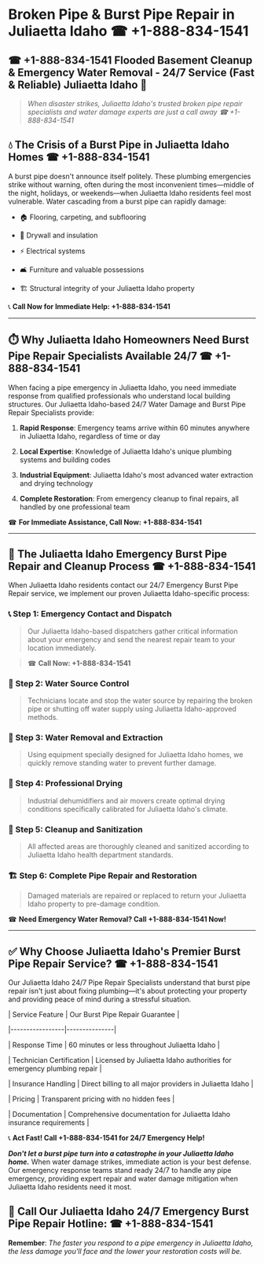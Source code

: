 # Broken Pipe & Burst Pipe Repair in Juliaetta Idaho ☎ +1-888-834-1541  
## ☎ +1-888-834-1541 Flooded Basement Cleanup & Emergency Water Removal - 24/7 Service (Fast & Reliable) Juliaetta Idaho 🚨  

> *When disaster strikes, Juliaetta Idaho's trusted broken pipe repair specialists and water damage experts are just a call away ☎ +1-888-834-1541*  

## 💧 The Crisis of a Burst Pipe in Juliaetta Idaho Homes ☎ +1-888-834-1541  

A burst pipe doesn't announce itself politely. These plumbing emergencies strike without warning, often during the most inconvenient times—middle of the night, holidays, or weekends—when Juliaetta Idaho residents feel most vulnerable. Water cascading from a burst pipe can rapidly damage:  

* 🏠 Flooring, carpeting, and subflooring  
* 🧱 Drywall and insulation  
* ⚡ Electrical systems  
* 🛋️ Furniture and valuable possessions  
* 🏗️ Structural integrity of your Juliaetta Idaho property  

📞 **Call Now for Immediate Help: +1-888-834-1541**  

---  

## ⏱️ Why Juliaetta Idaho Homeowners Need Burst Pipe Repair Specialists Available 24/7 ☎ +1-888-834-1541  

When facing a pipe emergency in Juliaetta Idaho, you need immediate response from qualified professionals who understand local building structures. Our Juliaetta Idaho-based 24/7 Water Damage and Burst Pipe Repair Specialists provide:  

1. **Rapid Response**: Emergency teams arrive within 60 minutes anywhere in Juliaetta Idaho, regardless of time or day  
2. **Local Expertise**: Knowledge of Juliaetta Idaho's unique plumbing systems and building codes  
3. **Industrial Equipment**: Juliaetta Idaho's most advanced water extraction and drying technology  
4. **Complete Restoration**: From emergency cleanup to final repairs, all handled by one professional team  

☎ **For Immediate Assistance, Call Now: +1-888-834-1541**  

---  

## 🔧 The Juliaetta Idaho Emergency Burst Pipe Repair and Cleanup Process ☎ +1-888-834-1541  

When Juliaetta Idaho residents contact our 24/7 Emergency Burst Pipe Repair service, we implement our proven Juliaetta Idaho-specific process:  

### 📞 Step 1: Emergency Contact and Dispatch  
> Our Juliaetta Idaho-based dispatchers gather critical information about your emergency and send the nearest repair team to your location immediately.  
> ☎ **Call Now: +1-888-834-1541**  

### 🚿 Step 2: Water Source Control  
> Technicians locate and stop the water source by repairing the broken pipe or shutting off water supply using Juliaetta Idaho-approved methods.  

### 🌊 Step 3: Water Removal and Extraction  
> Using equipment specially designed for Juliaetta Idaho homes, we quickly remove standing water to prevent further damage.  

### 💨 Step 4: Professional Drying  
> Industrial dehumidifiers and air movers create optimal drying conditions specifically calibrated for Juliaetta Idaho's climate.  

### 🧼 Step 5: Cleanup and Sanitization  
> All affected areas are thoroughly cleaned and sanitized according to Juliaetta Idaho health department standards.  

### 🏗️ Step 6: Complete Pipe Repair and Restoration  
> Damaged materials are repaired or replaced to return your Juliaetta Idaho property to pre-damage condition.  

☎ **Need Emergency Water Removal? Call +1-888-834-1541 Now!**  

---  

## ✅ Why Choose Juliaetta Idaho's Premier Burst Pipe Repair Service? ☎ +1-888-834-1541  

Our Juliaetta Idaho 24/7 Pipe Repair Specialists understand that burst pipe repair isn't just about fixing plumbing—it's about protecting your property and providing peace of mind during a stressful situation.  

| Service Feature | Our Burst Pipe Repair Guarantee |  
|-----------------|---------------|  
| Response Time | 60 minutes or less throughout Juliaetta Idaho |  
| Technician Certification | Licensed by Juliaetta Idaho authorities for emergency plumbing repair |  
| Insurance Handling | Direct billing to all major providers in Juliaetta Idaho |  
| Pricing | Transparent pricing with no hidden fees |  
| Documentation | Comprehensive documentation for Juliaetta Idaho insurance requirements |  

📞 **Act Fast! Call +1-888-834-1541 for 24/7 Emergency Help!**  

***Don't let a burst pipe turn into a catastrophe in your Juliaetta Idaho home.*** When water damage strikes, immediate action is your best defense. Our emergency response teams stand ready 24/7 to handle any pipe emergency, providing expert repair and water damage mitigation when Juliaetta Idaho residents need it most.  

## 📱 Call Our Juliaetta Idaho 24/7 Emergency Burst Pipe Repair Hotline: ☎ +1-888-834-1541  

**Remember**: *The faster you respond to a pipe emergency in Juliaetta Idaho, the less damage you'll face and the lower your restoration costs will be.*